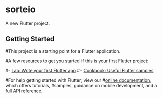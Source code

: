# sorteio

A new Flutter project.

## Getting Started

#This project is a starting point for a Flutter application.

#A few resources to get you started if this is your first Flutter project:

#- [Lab: Write your first Flutter app](https://flutter.dev/docs/get-started/codelab)
#- [Cookbook: Useful Flutter samples](https://flutter.dev/docs/cookbook)

#For help getting started with Flutter, view our
#[online documentation](https://flutter.dev/docs), which offers tutorials,
#samples, guidance on mobile development, and a full API reference.
